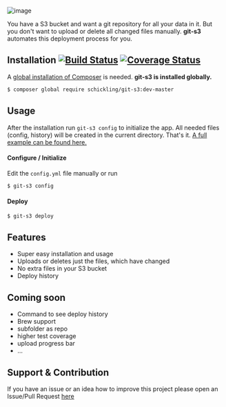 ![image](http://i.imagebanana.com/img/sgfs0rmr/Gits3.jpg)

You have a S3 bucket and want a git repository for all your data in it. But you don't want to upload or delete all changed files manually.
__git-s3__ automates this deployment process for you.


## Installation [![Build Status](https://travis-ci.org/schickling/git-s3.png)](https://travis-ci.org/schickling/git-s3) [![Coverage Status](https://coveralls.io/repos/schickling/git-s3/badge.png?branch=master)](https://coveralls.io/r/schickling/git-s3?branch=master)
A [global installation of Composer](https://github.com/schickling/git-s3/blob/master/doc/COMPOSER.md) is needed. __git-s3 is installed globally.__
```sh
$ composer global require schickling/git-s3:dev-master
```

## Usage
After the installation run `git-s3 config` to initialize the app.  All needed files (config, history) will be created in the current directory. That's it. [A full example can be found here.](https://github.com/schickling/git-s3/blob/master/doc/EXAMPLE.md)

#### Configure / Initialize
Edit the `config.yml` file manually or run
```sh
$ git-s3 config
```

#### Deploy
```sh
$ git-s3 deploy
```

## Features
* Super easy installation and usage
* Uploads or deletes just the files, which have changed
* No extra files in your S3 bucket
* Deploy history

## Coming soon
* Command to see deploy history
* Brew support
* subfolder as repo
* higher test coverage
* upload progress bar
* ...

## Support & Contribution
If you have an issue or an idea how to improve this project please open an Issue/Pull Request [here](https://github.com/schickling/git-s3/issues)
